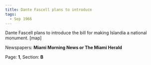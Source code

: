 ```yaml
---  
title: Dante Fascell plans to introduce  
tags:  
  - Sep 1966  
---  
```

  
Dante Fascell plans to introduce the bill for making Islandia a national monument. [map]  
  
Newspapers: **Miami Morning News or The Miami Herald**  
  
Page: **1**, Section: **B** 
